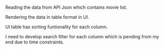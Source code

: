 Reading the data from API Json which contains movie list.

Rendering the data in table format in UI.

UI table has sorting funtionality for each column.

I need to develop search filter for each column which is pending from my end due to time constraints.

